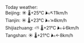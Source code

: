 Today weather:  
Beijing: ☀️   🌡️+25°C 🌬️↖11km/h  
Tianjin: ☀️   🌡️+23°C 🌬️↘4km/h  
Shijiazhuang: ⛅️  🌡️+21°C 🌬️↓6km/h  
Tangshan: ☀️   🌡️+21°C 🌬️←8km/h  
